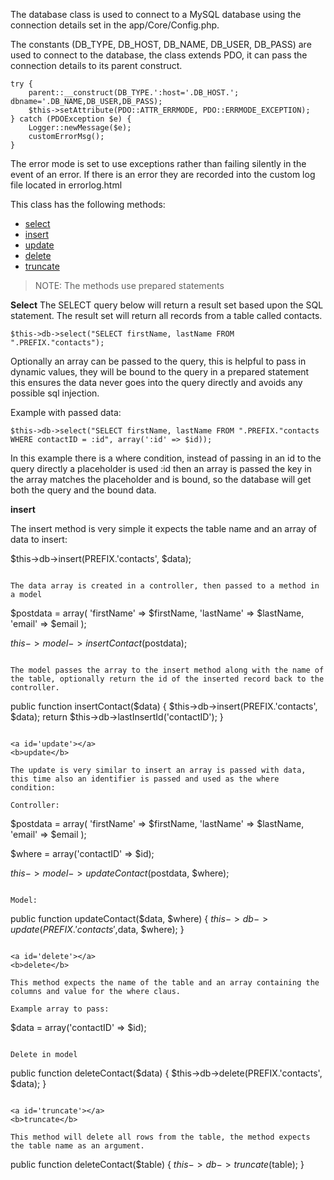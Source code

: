 The database class is used to connect to a MySQL database using the connection details set in the app/Core/Config.php.

The constants (DB_TYPE, DB_HOST, DB_NAME, DB_USER, DB_PASS) are used to connect to the database, the class extends PDO, it can pass the connection details to its parent construct.

```
try {
    parent::__construct(DB_TYPE.':host='.DB_HOST.'; dbname='.DB_NAME,DB_USER,DB_PASS);
    $this->setAttribute(PDO::ATTR_ERRMODE, PDO::ERRMODE_EXCEPTION);
} catch (PDOException $e) {
    Logger::newMessage($e);
    customErrorMsg();
}
```

The error mode is set to use exceptions rather than failing silently in the event of an error. If there is an error they are recorded into the custom log file located in errorlog.html

This class has the following methods:

- <a href='#select'>select</a>
- <a href='#insert'>insert</a>
- <a href='#update'>update</a>
- <a href='#delete'>delete</a>
- <a href='#truncate'>truncate</a>

> NOTE: The methods use prepared statements

<a id='select'></a>
<b>Select</b>
The SELECT query below will return a result set based upon the SQL statement. The result set will return all records from a table called contacts.

```
$this->db->select("SELECT firstName, lastName FROM ".PREFIX."contacts");
```

Optionally an array can be passed to the query, this is helpful to pass in dynamic values, they will be bound to the query in a prepared statement this ensures the data never goes into the query directly and avoids any possible sql injection.

Example with passed data:
```
$this->db->select("SELECT firstName, lastName FROM ".PREFIX."contacts WHERE contactID = :id", array(':id' => $id));
```

In this example there is a where condition, instead of passing in an id to the query directly a placeholder is used :id then an array is passed the key in the array matches the placeholder and is bound, so the database will get both the query and the bound data.

<a id='insert'></a>
<b>insert</b>

The insert method is very simple it expects the table name and an array of data to insert:

$this->db->insert(PREFIX.'contacts', $data);
```

The data array is created in a controller, then passed to a method in a model

```
$postdata = array(
    'firstName' => $firstName,
    'lastName'  => $lastName,
    'email'     => $email
);

$this->model->insertContact($postdata);
```

The model passes the array to the insert method along with the name of the table, optionally return the id of the inserted record back to the controller.
```
public function insertContact($data)
{
    $this->db->insert(PREFIX.'contacts', $data);
    return $this->db->lastInsertId('contactID');
}
```

<a id='update'></a>
<b>update</b>

The update is very similar to insert an array is passed with data, this time also an identifier is passed and used as the where condition:

Controller:
```
$postdata = array(
    'firstName' => $firstName,
    'lastName'  => $lastName,
    'email'     => $email
);

$where = array('contactID' => $id);

$this->model->updateContact($postdata, $where);
```

Model:
```
public function updateContact($data, $where)
{
    $this->db->update(PREFIX.'contacts',$data, $where);
}
```

<a id='delete'></a>
<b>delete</b>

This method expects the name of the table and an array containing the columns and value for the where claus.

Example array to pass:
```
$data = array('contactID' => $id);
```

Delete in model

```
public function deleteContact($data)
{
    $this->db->delete(PREFIX.'contacts', $data);
}
```

<a id='truncate'></a>
<b>truncate</b>

This method will delete all rows from the table, the method expects the table name as an argument.

```
public function deleteContact($table)
{
    $this->db->truncate($table);
}
```
